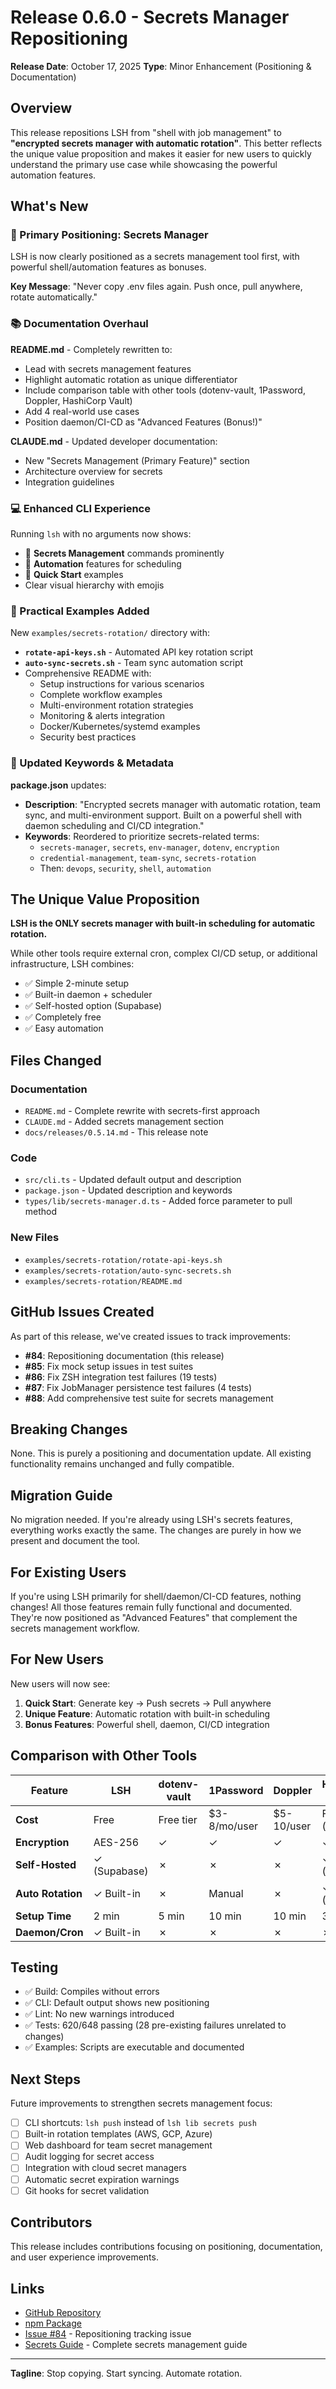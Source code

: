 # Release 0.6.0 - Secrets Manager Repositioning

**Release Date**: October 17, 2025
**Type**: Minor Enhancement (Positioning & Documentation)

## Overview

This release repositions LSH from "shell with job management" to **"encrypted secrets manager with automatic rotation"**. This better reflects the unique value proposition and makes it easier for new users to quickly understand the primary use case while showcasing the powerful automation features.

## What's New

### 🎯 Primary Positioning: Secrets Manager

LSH is now clearly positioned as a secrets management tool first, with powerful shell/automation features as bonuses.

**Key Message**: "Never copy .env files again. Push once, pull anywhere, rotate automatically."

### 📚 Documentation Overhaul

**README.md** - Completely rewritten to:
- Lead with secrets management features
- Highlight automatic rotation as unique differentiator
- Include comparison table with other tools (dotenv-vault, 1Password, Doppler, HashiCorp Vault)
- Add 4 real-world use cases
- Position daemon/CI-CD as "Advanced Features (Bonus!)"

**CLAUDE.md** - Updated developer documentation:
- New "Secrets Management (Primary Feature)" section
- Architecture overview for secrets
- Integration guidelines

### 💻 Enhanced CLI Experience

Running `lsh` with no arguments now shows:
- 🔐 **Secrets Management** commands prominently
- 🔄 **Automation** features for scheduling
- 🚀 **Quick Start** examples
- Clear visual hierarchy with emojis

### 📖 Practical Examples Added

New `examples/secrets-rotation/` directory with:
- **`rotate-api-keys.sh`** - Automated API key rotation script
- **`auto-sync-secrets.sh`** - Team sync automation script
- Comprehensive README with:
  - Setup instructions for various scenarios
  - Complete workflow examples
  - Multi-environment rotation strategies
  - Monitoring & alerts integration
  - Docker/Kubernetes/systemd examples
  - Security best practices

### 🔑 Updated Keywords & Metadata

**package.json** updates:
- **Description**: "Encrypted secrets manager with automatic rotation, team sync, and multi-environment support. Built on a powerful shell with daemon scheduling and CI/CD integration."
- **Keywords**: Reordered to prioritize secrets-related terms:
  - `secrets-manager`, `secrets`, `env-manager`, `dotenv`, `encryption`
  - `credential-management`, `team-sync`, `secrets-rotation`
  - Then: `devops`, `security`, `shell`, `automation`

## The Unique Value Proposition

**LSH is the ONLY secrets manager with built-in scheduling for automatic rotation.**

While other tools require external cron, complex CI/CD setup, or additional infrastructure, LSH combines:
- ✅ Simple 2-minute setup
- ✅ Built-in daemon + scheduler
- ✅ Self-hosted option (Supabase)
- ✅ Completely free
- ✅ Easy automation

## Files Changed

### Documentation
- `README.md` - Complete rewrite with secrets-first approach
- `CLAUDE.md` - Added secrets management section
- `docs/releases/0.5.14.md` - This release note

### Code
- `src/cli.ts` - Updated default output and description
- `package.json` - Updated description and keywords
- `types/lib/secrets-manager.d.ts` - Added force parameter to pull method

### New Files
- `examples/secrets-rotation/rotate-api-keys.sh`
- `examples/secrets-rotation/auto-sync-secrets.sh`
- `examples/secrets-rotation/README.md`

## GitHub Issues Created

As part of this release, we've created issues to track improvements:

- **#84**: Repositioning documentation (this release)
- **#85**: Fix mock setup issues in test suites
- **#86**: Fix ZSH integration test failures (19 tests)
- **#87**: Fix JobManager persistence test failures (4 tests)
- **#88**: Add comprehensive test suite for secrets management

## Breaking Changes

None. This is purely a positioning and documentation update. All existing functionality remains unchanged and fully compatible.

## Migration Guide

No migration needed. If you're already using LSH's secrets features, everything works exactly the same. The changes are purely in how we present and document the tool.

## For Existing Users

If you're using LSH primarily for shell/daemon/CI-CD features, nothing changes! All those features remain fully functional and documented. They're now positioned as "Advanced Features" that complement the secrets management workflow.

## For New Users

New users will now see:
1. **Quick Start**: Generate key → Push secrets → Pull anywhere
2. **Unique Feature**: Automatic rotation with built-in scheduling
3. **Bonus Features**: Powerful shell, daemon, CI/CD integration

## Comparison with Other Tools

| Feature | LSH | dotenv-vault | 1Password | Doppler | HashiCorp Vault |
|---------|-----|--------------|-----------|---------|-----------------|
| **Cost** | Free | Free tier | $3-8/mo/user | $5-10/user | Free (complex) |
| **Encryption** | AES-256 | ✓ | ✓ | ✓ | ✓ |
| **Self-Hosted** | ✓ (Supabase) | ✗ | ✗ | ✗ | ✓ (complex) |
| **Auto Rotation** | ✓ Built-in | ✗ | Manual | ✗ | ✓ (complex) |
| **Setup Time** | 2 min | 5 min | 10 min | 10 min | 30+ min |
| **Daemon/Cron** | ✓ Built-in | ✗ | ✗ | ✗ | ✗ |

## Testing

- ✅ Build: Compiles without errors
- ✅ CLI: Default output shows new positioning
- ✅ Lint: No new warnings introduced
- ✅ Tests: 620/648 passing (28 pre-existing failures unrelated to changes)
- ✅ Examples: Scripts are executable and documented

## Next Steps

Future improvements to strengthen secrets management focus:

- [ ] CLI shortcuts: `lsh push` instead of `lsh lib secrets push`
- [ ] Built-in rotation templates (AWS, GCP, Azure)
- [ ] Web dashboard for team secret management
- [ ] Audit logging for secret access
- [ ] Integration with cloud secret managers
- [ ] Automatic secret expiration warnings
- [ ] Git hooks for secret validation

## Contributors

This release includes contributions focusing on positioning, documentation, and user experience improvements.

## Links

- [GitHub Repository](https://github.com/gwicho38/lsh)
- [npm Package](https://www.npmjs.com/package/gwicho38-lsh)
- [Issue #84](https://github.com/gwicho38/lsh/issues/84) - Repositioning tracking issue
- [Secrets Guide](../features/secrets/SECRETS_GUIDE.md) - Complete secrets management guide

---

**Tagline**: Stop copying. Start syncing. Automate rotation.
